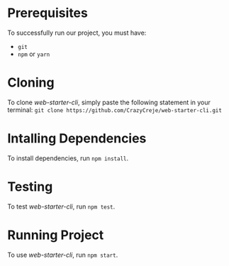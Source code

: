 # Prerequisites

To successfully run our project, you must have:
* `git`
* `npm` or `yarn`

# Cloning

To clone *web-starter-cli*, simply paste the following statement in your terminal: 
`git clone https://github.com/CrazyCreje/web-starter-cli.git`

# Intalling Dependencies

To install dependencies, run `npm install`.

# Testing

To test *web-starter-cli*, run `npm test`.

# Running Project

To use *web-starter-cli*, run `npm start`.

